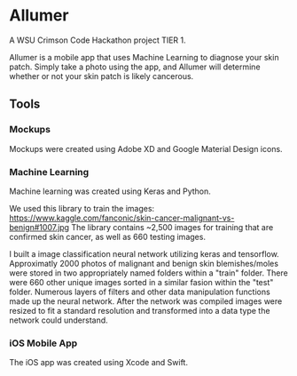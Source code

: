 # Allumer
A WSU Crimson Code Hackathon project TIER 1.

Allumer is a mobile app that uses Machine Learning to diagnose your skin patch. Simply take a photo using the app, and Allumer will determine whether or not your skin patch is likely cancerous.


## Tools

### Mockups

Mockups were created using Adobe XD and Google Material Design icons. 

### Machine Learning

Machine learning was created using Keras and Python.

We used this library to train the images: https://www.kaggle.com/fanconic/skin-cancer-malignant-vs-benign#1007.jpg
The library contains ~2,500 images for training that are confirmed skin cancer, as well as 660 testing images.

I built a image classification neural network utilizing keras and tensorflow. Approximatly 2000 photos of malignant and benign skin blemishes/moles were stored in two appropriately named folders within a "train" folder. There were 660 other unique images sorted in a similar fasion within the "test" folder. Numerous layers of filters and other data manipulation functions made up the neural network. After the network was compiled images were resized to fit a standard resolution and transformed into a data type the network could understand.

### iOS Mobile App

The iOS app was created using Xcode and Swift.

